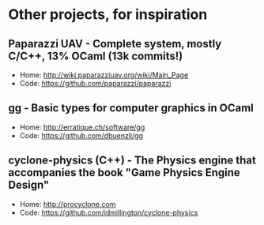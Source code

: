 # Other projects, for inspiration
## Paparazzi UAV - Complete system, mostly C/C++, 13% OCaml (13k commits!)
* Home: http://wiki.paparazziuav.org/wiki/Main_Page
* Code: https://github.com/paparazzi/paparazzi

## gg - Basic types for computer graphics in OCaml
* Home: http://erratique.ch/software/gg
* Code: https://github.com/dbuenzli/gg

## cyclone-physics (C++) - The Physics engine that accompanies the book "Game Physics Engine Design"
* Home: http://procyclone.com
* Code: https://github.com/idmillington/cyclone-physics